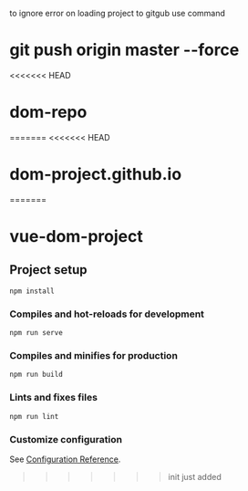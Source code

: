 to ignore error on loading project to gitgub use command 

# git push origin master --force

<<<<<<< HEAD
# dom-repo
=======
<<<<<<< HEAD
# dom-project.github.io
=======
# vue-dom-project

## Project setup
```
npm install
```

### Compiles and hot-reloads for development
```
npm run serve
```

### Compiles and minifies for production
```
npm run build
```

### Lints and fixes files
```
npm run lint
```

### Customize configuration
See [Configuration Reference](https://cli.vuejs.org/config/).
>>>>>>> init
>>>>>>> just added
